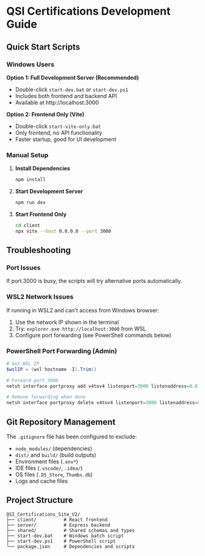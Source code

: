 # QSI Certifications Development Guide

## Quick Start Scripts

### Windows Users

**Option 1: Full Development Server (Recommended)**
- Double-click `start-dev.bat` or `start-dev.ps1`
- Includes both frontend and backend API
- Available at http://localhost:3000

**Option 2: Frontend Only (Vite)**
- Double-click `start-vite-only.bat`
- Only frontend, no API functionality
- Faster startup, good for UI development

### Manual Setup

1. **Install Dependencies**
   ```bash
   npm install
   ```

2. **Start Development Server**
   ```bash
   npm run dev
   ```

3. **Start Frontend Only**
   ```bash
   cd client
   npx vite --host 0.0.0.0 --port 3000
   ```

## Troubleshooting

### Port Issues
If port 3000 is busy, the scripts will try alternative ports automatically.

### WSL2 Network Issues
If running in WSL2 and can't access from Windows browser:
1. Use the network IP shown in the terminal
2. Try: `explorer.exe http://localhost:3000` from WSL
3. Configure port forwarding (see PowerShell commands below)

### PowerShell Port Forwarding (Admin)
```powershell
# Get WSL IP
$wslIP = (wsl hostname -I).Trim()

# Forward port 3000
netsh interface portproxy add v4tov4 listenport=3000 listenaddress=0.0.0.0 connectport=3000 connectaddress=$wslIP

# Remove forwarding when done
netsh interface portproxy delete v4tov4 listenport=3000 listenaddress=0.0.0.0
```

## Git Repository Management

The `.gitignore` file has been configured to exclude:
- `node_modules/` (dependencies)
- `dist/` and `build/` (build outputs)
- Environment files (`.env*`)
- IDE files (`.vscode/`, `.idea/`)
- OS files (`.DS_Store`, `Thumbs.db`)
- Logs and cache files

## Project Structure

```
QSI_Certifications_Site_V2/
├── client/          # React frontend
├── server/          # Express backend
├── shared/          # Shared schemas and types
├── start-dev.bat    # Windows batch script
├── start-dev.ps1    # PowerShell script
└── package.json     # Dependencies and scripts
```